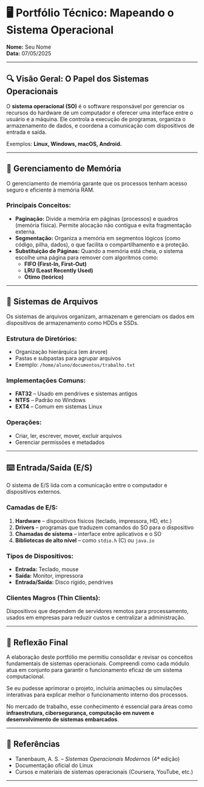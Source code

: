 # 🖥️ Portfólio Técnico: Mapeando o Sistema Operacional

**Nome:** Seu Nome  
**Data:** 07/05/2025

---

## 🔍 Visão Geral: O Papel dos Sistemas Operacionais

O **sistema operacional (SO)** é o software responsável por gerenciar os recursos do hardware de um computador e oferecer uma interface entre o usuário e a máquina. Ele controla a execução de programas, organiza o armazenamento de dados, e coordena a comunicação com dispositivos de entrada e saída.

Exemplos: **Linux, Windows, macOS, Android.**

---

## 🧠 Gerenciamento de Memória

O gerenciamento de memória garante que os processos tenham acesso seguro e eficiente à memória RAM.

### Principais Conceitos:

- **Paginação:** Divide a memória em páginas (processos) e quadros (memória física). Permite alocação não contígua e evita fragmentação externa.
- **Segmentação:** Organiza a memória em segmentos lógicos (como código, pilha, dados), o que facilita o compartilhamento e a proteção.
- **Substituição de Páginas:** Quando a memória está cheia, o sistema escolhe uma página para remover com algoritmos como:
  - **FIFO (First-In, First-Out)**
  - **LRU (Least Recently Used)**
  - **Ótimo (teórico)**

---

## 📂 Sistemas de Arquivos

Os sistemas de arquivos organizam, armazenam e gerenciam os dados em dispositivos de armazenamento como HDDs e SSDs.

### Estrutura de Diretórios:

- Organização hierárquica (em árvore)
- Pastas e subpastas para agrupar arquivos
- Exemplo: `/home/aluno/documentos/trabalho.txt`

### Implementações Comuns:

- **FAT32** – Usado em pendrives e sistemas antigos
- **NTFS** – Padrão no Windows
- **EXT4** – Comum em sistemas Linux

### Operações:

- Criar, ler, escrever, mover, excluir arquivos
- Gerenciar permissões e metadados

---

## ⌨️ Entrada/Saída (E/S)

O sistema de E/S lida com a comunicação entre o computador e dispositivos externos.

### Camadas de E/S:

1. **Hardware** – dispositivos físicos (teclado, impressora, HD, etc.)
2. **Drivers** – programas que traduzem comandos do SO para o dispositivo
3. **Chamadas de sistema** – interface entre aplicativos e o SO
4. **Bibliotecas de alto nível** – como `stdio.h` (C) ou `java.io`

### Tipos de Dispositivos:

- **Entrada:** Teclado, mouse
- **Saída:** Monitor, impressora
- **Entrada/Saída:** Disco rígido, pendrives

### Clientes Magros (Thin Clients):

Dispositivos que dependem de servidores remotos para processamento, usados em empresas para reduzir custos e centralizar a administração.

---

## 🧠 Reflexão Final

A elaboração deste portfólio me permitiu consolidar e revisar os conceitos fundamentais de sistemas operacionais. Compreendi como cada módulo atua em conjunto para garantir o funcionamento eficaz de um sistema computacional.

Se eu pudesse aprimorar o projeto, incluiria animações ou simulações interativas para explicar melhor o funcionamento interno dos processos.

No mercado de trabalho, esse conhecimento é essencial para áreas como **infraestrutura, cibersegurança, computação em nuvem e desenvolvimento de sistemas embarcados**.

---

## 📎 Referências

- Tanenbaum, A. S. – *Sistemas Operacionais Modernos* (4ª edição)  
- Documentação oficial do Linux  
- Cursos e materiais de sistemas operacionais (Coursera, YouTube, etc.)

---

